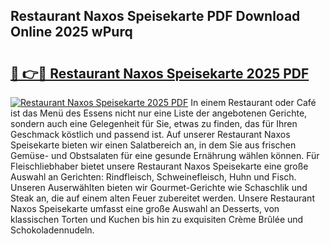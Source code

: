## Restaurant Naxos Speisekarte PDF Download Online 2025 wPurq

# <h2><a href="http://gcdvqhl.nevu.top/?p=Restaurant+Naxos+Speisekarte">🔗 👉🔴 Restaurant Naxos Speisekarte 2025 PDF</a></h2>

[![Restaurant Naxos Speisekarte 2025 PDF](https://i.imgur.com/dBaPXMq.png)](http://gcdvqhl.nevu.top/?p=Restaurant+Naxos+Speisekarte)
In einem Restaurant oder Café ist das Menü des Essens nicht nur eine Liste der angebotenen Gerichte, sondern auch eine Gelegenheit für Sie, etwas zu finden, das für Ihren Geschmack köstlich und passend ist. Auf unserer Restaurant Naxos Speisekarte bieten wir einen Salatbereich an, in dem Sie aus frischen Gemüse- und Obstsalaten für eine gesunde Ernährung wählen können. Für Fleischliebhaber bietet unsere Restaurant Naxos Speisekarte eine große Auswahl an Gerichten: Rindfleisch, Schweinefleisch, Huhn und Fisch. Unseren Auserwählten bieten wir Gourmet-Gerichte wie Schaschlik und Steak an, die auf einem alten Feuer zubereitet werden. Unsere Restaurant Naxos Speisekarte umfasst eine große Auswahl an Desserts, von klassischen Torten und Kuchen bis hin zu exquisiten Crème Brûlée und Schokoladennudeln.

